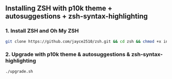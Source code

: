 ## Installing ZSH with p10k theme + autosuggestions + zsh-syntax-highlighting

### 1. Install ZSH and Oh My ZSH

```sh
git clone https://github.com/jayce2510/zsh.git && cd zsh && chmod +x install.sh upgrade.sh && ./install.sh
```

### 2. Upgrade with p10k theme & autosuggestions & zsh-syntax-highlighting

```sh
./upgrade.sh
```